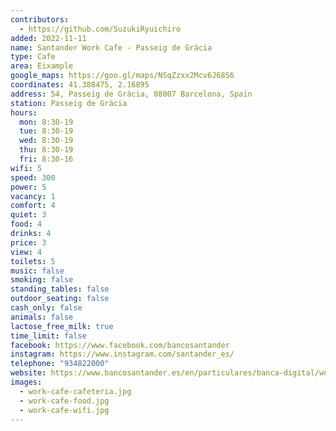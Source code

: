 ```yaml
---
contributors:
  - https://github.com/SuzukiRyuichiro
added: 2022-11-11
name: Santander Work Cafe - Passeig de Gràcia
type: Cafe
area: Eixample
google_maps: https://goo.gl/maps/NSqZzxx2Mcv6J68S6
coordinates: 41.388475, 2.16895
address: 54, Passeig de Gràcia, 08007 Barcelona, Spain
station: Passeig de Gràcia
hours:
  mon: 8:30-19
  tue: 8:30-19
  wed: 8:30-19
  thu: 8:30-19
  fri: 8:30-16
wifi: 5
speed: 300
power: 5
vacancy: 1
comfort: 4
quiet: 3
food: 4
drinks: 4
price: 3
view: 4
toilets: 5
music: false
smoking: false
standing_tables: false
outdoor_seating: false
cash_only: false
animals: false
lactose_free_milk: true
time_limit: false
facebook: https://www.facebook.com/bancosantander
instagram: https://www.instagram.com/santander_es/
telephone: "934822000"
website: https://www.bancosantander.es/en/particulares/banca-digital/workcafe
images:
  - work-cafe-cafeteria.jpg
  - work-cafe-food.jpg
  - work-cafe-wifi.jpg
---
```

